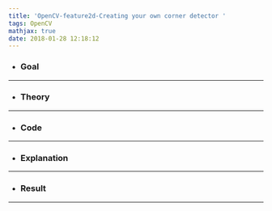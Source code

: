 ```yaml
---
title: 'OpenCV-feature2d-Creating your own corner detector '
tags: OpenCV
mathjax: true
date: 2018-01-28 12:18:12
---
```

- ### Goal

---
- ### Theory

---
- ### Code

---
- ### Explanation

---
- ### Result

---
